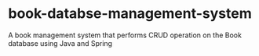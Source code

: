 # book-databse-management-system
A book management system that performs CRUD operation on the Book database using Java and Spring
